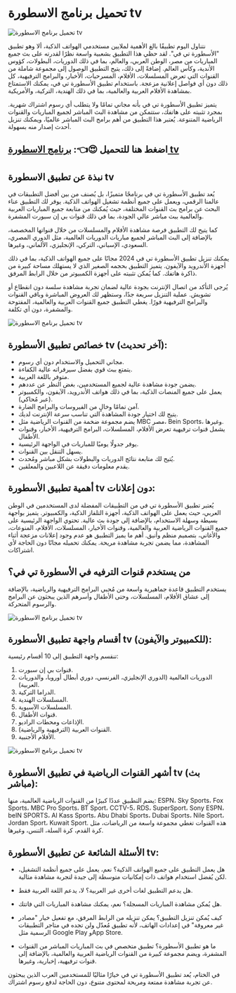 # تحميل برنامج الاسطورة tv

![تحميل برنامج الاسطورة tv](https://ostora-tv.org/wp-content/uploads/2023/10/%D8%A7%D9%84%D8%A7%D8%B3%D8%B7%D9%88%D8%B1%D9%87-%D9%84%D9%84%D9%85%D8%B3%D9%84%D8%B3%D9%84%D8%A7%D8%AA.webp)


نتناول اليوم تطبيقًا بالغ الأهمية لملايين مستخدمي الهواتف الذكية، ألا وهو تطبيق "الأسطورة تي في". لقد حظي هذا التطبيق بشعبية واسعة نظرًا لقدرته على بث جميع المباريات من مصر، الوطن العربي، والعالم، بما في ذلك الدوريات، البطولات، كؤوس الأندية، وكأس العالم. إضافةً إلى ذلك، يتيح التطبيق الوصول إلى مجموعة شاملة من القنوات التي تعرض المسلسلات، الأفلام، المسرحيات، الأخبار، والبرامج الترفيهية، كل ذلك دون أي فواصل إعلانية مزعجة. باستخدام تطبيق الأسطورة تي في، يمكنك الاستمتاع بمشاهدة الأفلام العربية والعالمية، بما في ذلك الهندية، التركية، والأمريكية.

يتميز تطبيق الأسطورة تي في بأنه مجاني تمامًا ولا يتطلب أي رسوم اشتراك شهرية. بمجرد تثبيته على هاتفك، ستتمكن من مشاهدة البث المباشر لجميع المباريات والقنوات الرياضية المتنوعة. يُعتبر هذا التطبيق من أهم برامج البث المباشر عالميًا، ويمكنك تنزيل أحدث إصدار منه بسهولة.

## اضغط هنا للتحميل 😍👈: [برنامج الاسطورة tv](https:google.com)


## نبذة عن تطبيق الاسطورة tv

يُعد تطبيق الأسطورة تي في برنامجًا متميزًا، بل يُصنف من بين أفضل التطبيقات في عالمنا الرقمي، ويعمل على جميع أنظمة تشغيل الهواتف الذكية. يوفر لك التطبيق عناء البحث عن برامج بث القنوات المختلفة، حيث يُمكنك من متابعة جميع المباريات العربية والعالمية ببث مباشر عالي الجودة، بما في ذلك قنوات بي إن سبورت المشفرة.

كما يتيح لك التطبيق فرصة مشاهدة الأفلام والمسلسلات من خلال قنواتها المخصصة، بالإضافة إلى البث المباشر لجميع مباريات الدوريات العالمية، مثل الدوري المصري، السعودي، الإسباني، التركي، الإنجليزي، الألماني، وغيرها.

يمكنك تنزيل تطبيق الأسطورة تي في 2024 مجانًا على جميع الهواتف الذكية، بما في ذلك أجهزة الأندرويد والآيفون. يتميز التطبيق بحجمه الصغير الذي لا يستهلك مساحة كبيرة من ذاكرة هاتفك. كما يُمكن تثبيته على أجهزة الكمبيوتر من خلال الرابط المرفق.

يُرجى التأكد من اتصال الإنترنت بجودة عالية لضمان تجربة مشاهدة سلسة دون انقطاع أو تشويش. عملية التنزيل سريعة جدًا، وستظهر لك العروض المباشرة وباقي القنوات والبرامج الترفيهية فورًا. يغطي التطبيق جميع القنوات العربية والعالمية، المفتوحة والمشفرة، دون أي تكلفة.

![تحميل برنامج الاسطورة tv](https://ostora-tv.org/wp-content/uploads/2023/10/%D8%AA%D8%B7%D8%A8%D9%8A%D9%82-%D8%A7%D9%84%D8%A7%D8%B3%D8%B7%D9%88%D8%B1%D8%A9.webp)

## خصائص تطبيق الأسطورة tv (آخر تحديث):

* مجاني التحميل والاستخدام دون أي رسوم.
* يتمتع ببث قوي بفضل سيرفراته عالية الكفاءة.
* متوفر باللغة العربية.
* يضمن جودة مشاهدة عالية لجميع المستخدمين، بغض النظر عن عددهم.
* يعمل على جميع المنصات الذكية، بما في ذلك هواتف الأندرويد، الآيفون،  والكمبيوتر (عبر مُحاكي).
* آمن تمامًا وخالٍ من الفيروسات والبرامج الضارة.
* يتيح لك اختيار جودة المشاهدة التي تناسب سرعة الإنترنت لديك.
* يضم مجموعة ضخمة من القنوات الرياضية مثل MBC مصر، Bein Sports، وغيرها.
* يشمل قنوات ترفيهية تعرض الأفلام، المسلسلات، البرامج الترفيهية، الأخبار، وقنوات الأطفال.
* يوفر جدولًا يوميًا للمباريات في الواجهة الرئيسية.
* يسهل التنقل بين القنوات.
* يُتيح لك متابعة نتائج الدوريات والبطولات بشكل مباشر ومُحدث.
* يقدم معلومات دقيقة عن اللاعبين والمعلقين.

## أهمية تطبيق الأسطورة tv دون إعلانات:

يُعتبر تطبيق الأسطورة تي في من التطبيقات المفضلة لدى المستخدمين في الوطن العربي، حيث يعمل على الهواتف الذكية، أجهزة التلفاز الذكية، والكمبيوتر. يتميز بواجهة بسيطة وسهلة الاستخدام، بالإضافة إلى جودة بث عالية. تحتوي الواجهة الرئيسية على جميع القنوات الرياضية العربية والعالمية، وقنوات الأخبار، المسلسلات، الأفلام، المنوعات، والأغاني، بتصميم منظم وأنيق. أهم ما يميز التطبيق هو عدم وجود إعلانات مزعجة أثناء المشاهدة، مما يضمن تجربة مشاهدة مريحة. يمكنك تحميله مجانًا دون الحاجة لأي اشتراكات.


## من يستخدم قنوات الترفيه في الأسطورة تي في؟


يستخدم التطبيق قاعدة جماهيرية واسعة من مُحبي البرامج الترفيهية والرياضية، بالإضافة إلى عشاق الأفلام، المسلسلات، وحتى الأطفال وأسرهم الذين يبحثون عن البرامج والرسوم المتحركة.

![تحميل برنامج الاسطورة tv](https://ostora-tv.org/wp-content/uploads/2023/10/%D8%A7%D9%84%D8%A7%D8%B3%D8%B7%D9%88%D8%B1%D8%A9tv.webp)

## أقسام واجهة تطبيق الأسطورة tv (للكمبيوتر والآيفون):


تنقسم واجهة التطبيق إلى 10 أقسام رئيسية:


1. قنوات بي إن سبورت.
2. الدوريات العالمية (الدوري الإنجليزي، الفرنسي، دوري أبطال أوروبا، والدوريات العربية).
3. الدراما التركية.
4. المسلسلات الهندية.
5. المسلسلات الآسيوية.
6. قنوات الأطفال.
7. الإذاعات ومحطات الراديو.
8. القنوات العربية (الترفيهية والرياضية).
9. الأفلام الأجنبية.

![تحميل برنامج الاسطورة tv](https://ostora-tv.org/wp-content/uploads/2023/10/%D8%A7%D9%84%D8%A7%D8%B3%D8%B7%D9%88%D8%B1%D8%A9-tv.webp)

## أشهر القنوات الرياضية في تطبيق الأسطورة tv (بث مباشر):

يضم التطبيق عددًا كبيرًا من القنوات الرياضية العالمية، منها: ESPN، Sky Sports، Fox Sports، MBC Pro Sports، BT Sport، CCTV-5، RDS، SuperSport، Sony ESPN، beIN SPORTS، Al Kass Sports، Abu Dhabi Sports، Dubai Sports، Nile Sport، Jordan Sport، Kuwait Sport.  هذه القنوات تغطي مجموعة واسعة من الرياضات، مثل كرة القدم، كرة السلة، التنس، وغيرها.

## الأسئلة الشائعة عن تطبيق الأسطورة tv:

* هل يعمل التطبيق على جميع الهواتف الذكية؟ نعم، يعمل على جميع أنظمة التشغيل، لكن يُفضل استخدام هواتف ذات إمكانيات متوسطة إلى جيدة لتجربة مشاهدة مثالية.

* هل يدعم التطبيق لغات أخرى غير العربية؟ لا، يدعم اللغة العربية فقط.

* هل يُمكن مشاهدة المباريات المسجلة؟ نعم، يمكنك مشاهدة المباريات التي فاتتك.

* كيف يُمكن تنزيل التطبيق؟  يمكن تنزيله من الرابط المرفق، مع تفعيل خيار "مصادر غير معروفة" في إعدادات الهاتف، لأنه تطبيق مُعدّل  ولن تجده في متاجر التطبيقات الرسمية مثل Google Play وApp Store.

* ما هو تطبيق الأسطورة؟ تطبيق متخصص في بث المباريات المباشر من القنوات المشفرة، ويضم مجموعة كبيرة من القنوات الرياضية العربية والعالمية، بالإضافة إلى قنوات ترفيهية، إخبارية، وغيرها.



في الختام، يُعد تطبيق الأسطورة تي في خيارًا مثاليًا للمستخدمين العرب الذين يبحثون عن تجربة مشاهدة ممتعة ومريحة لمحتوى متنوع، دون الحاجة لدفع رسوم اشتراك.













